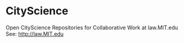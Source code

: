# CityScience
Open CityScience Repositories for Collaborative Work at law.MIT.edu  
See: http://law.MIT.edu
